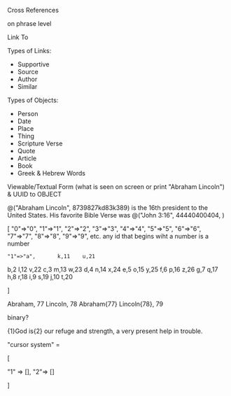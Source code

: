 Cross References

on phrase level

Link To

Types of Links:
- Supportive
- Source
- Author
- Similar

Types of Objects:
- Person
- Date
- Place
- Thing
- Scripture Verse
- Quote
- Article
- Book
- Greek & Hebrew Words

Viewable/Textual Form (what is seen on screen or print "Abraham Lincoln") & UUID to OBJECT

@("Abraham Lincoln", 8739827kd83k389) is the 16th president to the United States. His favorite Bible Verse was @("John 3:16", 44440400404, )

[
	"0"=>"0",
	"1"=>"1",
	"2"=>"2",
	"3"=>"3",
	"4"=>"4",
	"5"=>"5",
	"6"=>"6",
	"7"=>"7",
	"8"=>"8",
	"9"=>"9",
	etc. any id that begins wiht a number is a number


	"1"=>"a",		k,11	u,21
b,2		l,12	v,22
c,3		m,13	w,23
d,4		n,14	x,24
e,5		o,15	y,25
f,6		p,16	z,26
g,7		q,17
h,8		r,18
i,9		s,19
j,10	t,20

]

Abraham, 77
Lincoln, 78
Abraham{77} Lincoln{78}, 79

binary?

{1}God is{2} our refuge and strength, a very present help in trouble.


"cursor system" = 

[

"1" => [],
"2"=> []

]
 